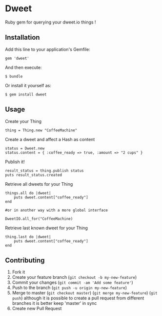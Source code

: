 # Dweet

Ruby gem for querying your dweet.io things !

## Installation

Add this line to your application's Gemfile:

    gem 'dweet'

And then execute:

    $ bundle

Or install it yourself as:

    $ gem install dweet

## Usage

Create your Thing

    thing = Thing.new "CoffeeMachine"

Create a dweet and affect a Hash as content

    status = Dweet.new
    status.content = { :coffee_ready => true, :amount => "2 cups" }

Publish it!

    result_status = thing.publish status
    puts result_status.created

Retrieve all dweets for your Thing

    things.all do |dweet|
        puts dweet.content["coffee_ready"]
    end

    #or in another way with a more global interface

    DweetIO.all_for("CoffeeMachine)

Retrieve last known dweet for your Thing

    thing.last do |dweet|
        puts dweet.content["coffee_ready"]
    end

## Contributing

1. Fork it
2. Create your feature branch (`git checkout -b my-new-feature`)
3. Commit your changes (`git commit -am 'Add some feature'`)
4. Push to the branch (`git push -u origin my-new-feature`)
6. Merge to master (`git checkout master`) (`git merge my-new-feature`) (`git push`) 
    although it is possible to create a pull request from different branches it is better keep 'master' in sync 
7. Create new Pull Request
